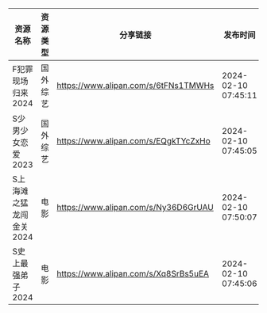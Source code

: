 | 资源名称           | 资源类型 | 分享链接                                 | 发布时间                |
| -------------- | ---- | ------------------------------------ | ------------------- |
| F犯罪现场归来2024    | 国外综艺 | https://www.alipan.com/s/6tFNs1TMWHs | 2024-02-10 07:45:11 |
| S少男少女恋爱2023    | 国外综艺 | https://www.alipan.com/s/EQgkTYcZxHo | 2024-02-10 07:45:05 |
| S上海滩之猛龙闯金关2024 | 电影   | https://www.alipan.com/s/Ny36D6GrUAU | 2024-02-10 07:50:07 |
| S史上最强弟子2024    | 电影   | https://www.alipan.com/s/Xq8SrBs5uEA | 2024-02-10 07:45:06 |
